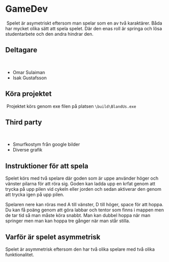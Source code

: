 # GameDev
​
Spelet är asymetriskt eftersom man spelar som en av två karaktärer. Båda har mycket olika sätt att spela spelet. Där den enas roll är springa och lösa studentarbete och den andra hindrar den.

## Deltagare
​
- Omar Sulaiman
- Isak Gustafsson

## Köra projektet
​
Projektet körs genom exe filen på platsen `\build\BlandUs.exe`
​
## Third party
​
- Smurfkostym från google bilder
- Diverse grafik

## Instruktioner för att spela
Spelet körs med två spelare där goden som är uppe använder höger och vänster pilarna för att röra sig. Goden kan ladda upp en krfat genom att trycka på upp pilen vid cykeln eller jorden och sedan aktiverar den genom att trycka igen på upp pilen. 

Spelaren nere kan röras med A till vänster, D till höger, space för att hoppa. Du kan få poäng genom att göra labbar och tentor som finns i mappen men de tar tid så man måste köra snabbt. Man kan dubbel hoppa när man springer men man kan hoppa tre gånger när man står stilla. 

## Varför är spelet asymmetrisk
Spelet är asymmetrisk eftersom den har två olika spelare med två olika funktionalitet. 



